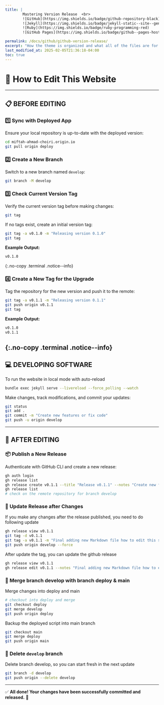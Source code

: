 ```yaml
---
title: | 
        Mastering Version Release  <br>
        ![GitHub](https://img.shields.io/badge/github-repository-black)
        ![Jekyll](https://img.shields.io/badge/jekyll-static--site--generator-blue)
        ![Ruby](https://img.shields.io/badge/ruby-programming-red)
        ![GitHub Pages](https://img.shields.io/badge/github--pages-hosting-green)

permalink: /docs/github/github-version-release/
excerpt: "How the theme is organized and what all of the files are for."
last_modified_at: 2025-02-05T21:36:18-04:00
toc: true
---
```

# 🚀 How to Edit This Website

---

## 📋 **BEFORE EDITING**

### 1️⃣ **Sync with Deployed App**
Ensure your local repository is up-to-date with the deployed version:
```bash
cd miftah-ahmad-choiri.origin.io
git pull origin deploy
```

### 2️⃣ **Create a New Branch**
Switch to a new branch named `develop`:
```bash
git branch -M develop
```

### 3️⃣ **Check Current Version Tag**
Verify the current version tag before making changes:
```bash
git tag
```
If no tags exist, create an initial version tag:
```bash
git tag -a v0.1.0 -m "Releasing version 0.1.0"
git tag
```
**Example Output:**
```txt
v0.1.0
```
{:.no-copy .terminal .notice--info}

### 4️⃣ **Create a New Tag for the Upgrade**
Tag the repository for the new version and push it to the remote:
```bash
git tag -a v0.1.1 -m "Releasing version 0.1.1"
git push origin v0.1.1
git tag
```
**Example Output:**
```txt
v0.1.0
v0.1.1
```
{:.no-copy .terminal .notice--info}
---

## 💻 **DEVELOPING SOFTWARE**

To run the website in local mode with auto-reload
```bash
bundle exec jekyll serve --livereload --force_polling --watch
```

Make changes, track modifications, and commit your updates:
```bash
git status
git add .
git commit -m "Create new features or fix code"
git push -u origin develop
```

---

## 🚀 **AFTER EDITING**

### 📦 **Publish a New Release**
Authenticate with GitHub CLI and create a new release:
```bash
gh auth login
gh release list
gh release create v0.1.1 --title "Release v0.1.1" --notes "Create new feature and fix code"
gh release list
# check on the remote repository for branch develop
```

### 🔄 **Update Release after Changes**
If you make any changes after the release published, you need to do following update
```bash
gh release view v0.1.1
git tag -d v0.1.1
git tag -a v0.1.1 -m "Final adding new Markdown file how to edit this software and how to release a new version code. And update release v0.1.1"
git push origin develop --force
```
After update the tag, you can update the github release
```bash
gh release view v0.1.1
gh release edit v0.1.1 --notes "Final adding new Markdown file how to edit this software and how to release a new version code. And update release v0.1.1"
```

### 💾 **Merge branch develop with branch deploy & main**
Merge changes into deploy and main
```bash
# checkout into deploy and merge
git checkout deploy
git merge develop
git push origin deploy
```
Backup the deployed script into main branch
```bash
git checkout main
git merge deploy
git push origin main
```

### 🚮 **Delete `develop` branch**
Delete branch develop, so you can start fresh in the next update
```bash
git branch -d develop
git push origin --delete develop
```

---

✅ **All done! Your changes have been successfully committed and released.** 🎉



























<!-- Scroll to Top Button -->
<button onclick="scrollToTop()" id="scrollToTopBtn" title="Go to top">㐃</button>

<style>
  /* Style for the button */
  #scrollToTopBtn {
    display: none; /* Hidden by default */
    position: fixed; /* Fixed/sticky position */
    bottom: 20px; /* Place the button at the bottom of the page */
    right: 20px; /* Place the button 20px from the right */
    z-index: 99; /* Make sure it does not overlap */
    border: none; /* Remove borders */
    outline: none; /* Remove outline */
    background-color: #555; /* Set a background color */
    color: white; /* Text color */
    cursor: pointer; /* Add a mouse pointer on hover */
    padding: 20px; /* Some padding */
    border-radius: 20px; /* Rounded corners */
    font-size: 15px; /* Increase font size */
  }
  #scrollToTopBtn:hover {
    background-color: #111; /* Darker background on hover */
  }
</style>

<script defer>
  // Show the button when scrolling down
  window.onscroll = function() {
    let btn = document.getElementById("scrollToTopBtn");
    if (document.body.scrollTop > 20 || document.documentElement.scrollTop > 20) {
      btn.style.display = "block";
    } else {
      btn.style.display = "none";
    }
  };

  // Scroll to top function
  function scrollToTop() {
    window.scrollTo({ top: 0, behavior: 'smooth' });
  }
</script>